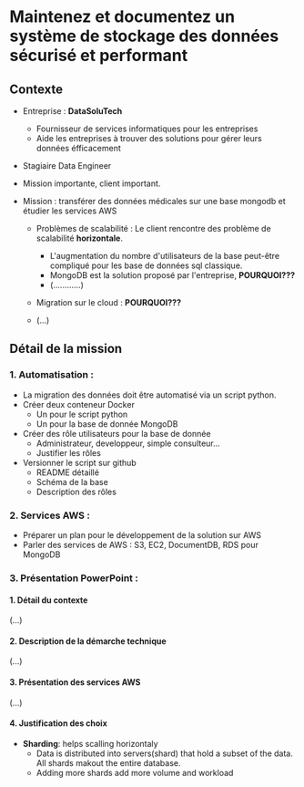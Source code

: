 # Maintenez et documentez un système de stockage des données sécurisé et performant

## Contexte

* Entreprise : **DataSoluTech**
    * Fournisseur de services informatiques pour les entreprises
    * Aide les entreprises à trouver des solutions pour gérer leurs données éfficacement

* Stagiaire Data Engineer

* Mission importante, client important.
  
* Mission : transférer des données médicales sur une base mongodb et étudier les services AWS

    * Problèmes de scalabilité : Le client rencontre des problème de scalabilité **horizontale**.
      * L'augmentation du nombre d'utilisateurs de la base peut-être compliqué pour les base de données sql classique.
      * MongoDB est la solution proposé par l'entreprise, **POURQUOI???**
      * (............)

    * Migration sur le cloud : **POURQUOI???**
    * (...)

## Détail de la mission

### 1. Automatisation :

* La migration des données doit être automatisé via un script python.
* Créer deux conteneur Docker
  * Un pour le script python
  * Un pour la base de donnée MongoDB
* Créer des rôle utilisateurs pour la base de donnée
  * Administrateur, developpeur, simple consulteur...
  * Justifier les rôles
* Versionner le script sur github
  * README détaillé
  * Schéma de la base
  * Description des rôles

### 2. Services AWS :

* Préparer un plan pour le développement de la solution sur AWS
* Parler des services de AWS : S3, EC2, DocumentDB, RDS pour MongoDB

### 3. Présentation PowerPoint :

#### 1. Détail du contexte

(...)

#### 2. Description de la démarche technique

(...)

#### 3. Présentation des services AWS

(...)

#### 4. Justification des choix

 * **Sharding**: helps scalling horizontaly
   * Data is distributed into servers(shard) that hold a subset of the data. All shards makout the entire database.
   * Adding more shards add more volume and workload




